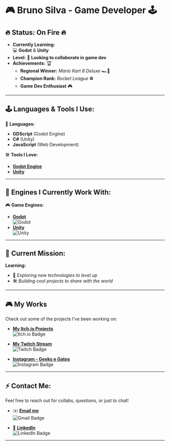 # 🎮 **Bruno Silva - Game Developer** 🕹️

## 🔥 **Status: On Fire** 🔥

- **Currently Learning:**  
   💻 **Godot** & **Unity**  
- **Level:** 💬 **Looking to collaborate in game dev**  
- **Achievements:** 🏆  
   - **Regional Winner:** *Mario Kart 8 Deluxe* 🏎️💨  
   - **Champion Rank:** *Rocket League* ⚽  
   - **Game Dev Enthusiast** 🎮

---

## 🕹️ **Languages & Tools I Use:**  

🔧 **Languages:**

- **GDScript** (Godot Engine)  
- **C#** (Unity)  
- **JavaScript** (Web Development)

🛠️ **Tools I Love:**

- **[Godot Engine](https://godotengine.org/)**  
- **[Unity](https://unity.com/)**

---

## 🚀 **Engines I Currently Work With:**

🎮 **Game Engines:**

- **[Godot](https://godotengine.org/)**  
  ![Godot](https://cdn.jsdelivr.net/gh/devicons/devicon/icons/godot/godot-original.svg)
- **[Unity](https://unity.com/)**  
  ![Unity](https://cdn.jsdelivr.net/gh/devicons/devicon/icons/unity/unity-original-wordmark.svg)

---

## 🎯 **Current Mission:**

**Learning:**  
- 🔬 *Exploring new technologies to level up*  
- 🛠️ *Building cool projects to share with the world*  

---

## 🎮 **My Works**  
Check out some of the projects I’ve been working on:

- **[My Itch.io Projects](https://gerardmartinus.itch.io/)**  
   ![Itch.io Badge](https://img.shields.io/badge/Itch.io-FA5C5C?style=for-the-badge&logo=itch.io&logoColor=white)

- **[My Twitch Stream](https://www.twitch.tv/geeks_e_gatos)**  
   ![Twitch Badge](https://img.shields.io/badge/Twitch-9146FF?style=for-the-badge&logo=twitch&logoColor=white)

- **[Instagram - Geeks e Gatos](https://www.instagram.com/geeks_e_gatos/)**  
   ![Instagram Badge](https://img.shields.io/badge/Instagram-E4405F?style=for-the-badge&logo=instagram&logoColor=white)

---

## ⚡ **Contact Me:**  
Feel free to reach out for collabs, questions, or just to chat!

- ✉️ **[Email me](mailto:gerardmartinussilva@gmail.com)**  
   ![Gmail Badge](https://img.shields.io/badge/Gmail-D14836?style=for-the-badge&logo=gmail&logoColor=white)

- 💼 **[LinkedIn](https://www.linkedin.com/in/gerardmartinus)**  
   ![LinkedIn Badge](https://img.shields.io/badge/-LinkedIn-%230077B5?style=for-the-badge&logo=linkedin&logoColor=white)

---
